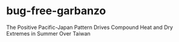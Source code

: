 # bug-free-garbanzo
The Positive Pacific-Japan Pattern Drives Compound Heat and Dry Extremes in Summer Over Taiwan
